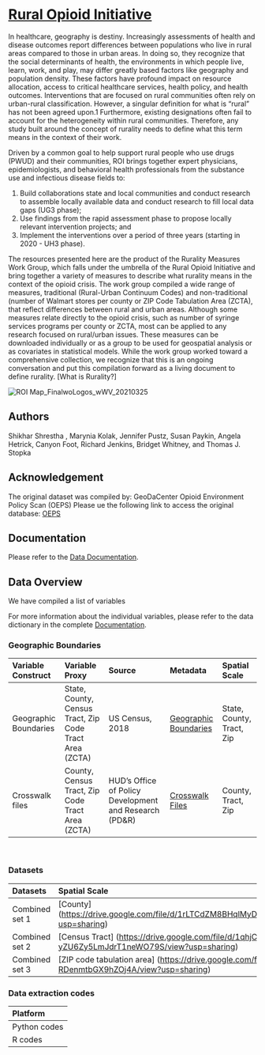 
# [Rural Opioid Initiative](http://ruralopioidinitiative.org/)
In healthcare, geography is destiny. Increasingly assessments of health and disease outcomes report differences between populations who live in rural areas compared to those in urban areas. In doing so, they recognize that the social determinants of health, the environments in which people live, learn, work, and play, may differ greatly based factors like geography and population density. These factors have profound impact on resource allocation, access to critical healthcare services, health policy, and health outcomes. Interventions that are focused on rural communities often rely on urban-rural classification. However, a singular definition for what is “rural” has not been agreed upon.1 Furthermore, existing designations often fail to account for the heterogeneity within rural communities. Therefore, any study built around the concept of rurality needs to define what this term means in the context of their work. 

Driven by a common goal to help support rural people who use drugs (PWUD) and their communities, ROI brings together expert physicians, epidemiologists, and behavioral health professionals from the substance use and infectious disease fields to:

1. Build collaborations state and local communities and conduct research to assemble locally available data and conduct research to fill local data gaps (UG3 phase);
2. Use findings from the rapid assessment phase to propose locally relevant intervention projects; and
3. Implement the interventions over a period of three years (starting in 2020 - UH3 phase).

The resources presented here are the product of the Rurality Measures Work Group, which falls under the umbrella of the Rural Opioid Initiative and bring together a variety of measures to describe what rurality means in the context of the opioid crisis. The work group compiled a wide range of measures, traditional (Rural-Urban Continuum Codes) and non-traditional (number of Walmart stores per county or ZIP Code Tabulation Area (ZCTA), that reflect differences between rural and urban areas. Although some measures relate directly to the opioid crisis, such as number of syringe services programs per county or ZCTA, most can be applied to any research focused on rural/urban issues. These measures can be downloaded individually or as a group to be used for geospatial analysis or as covariates in statistical models. While the work group worked toward a comprehensive collection, we recognize that this is an ongoing conversation and put this compilation forward as a living document to define rurality. [What is Rurality?]

![ROI Map_FinalwoLogos_wWV_20210325](https://user-images.githubusercontent.com/87339076/130512661-8065da9b-4e4b-4887-bb66-fdc1c268e772.png)

## Authors
Shikhar Shrestha , Marynia Kolak, Jennifer Pustz, Susan Paykin, Angela Hetrick, Canyon Foot, Richard Jenkins, Bridget Whitney, and Thomas J. Stopka

## Acknowledgement
The original dataset was compiled by: 
GeoDaCenter Opioid Environment Policy Scan (OEPS)
Please ue the following link to access the original database: [OEPS](https://github.com/GeoDaCenter/opioid-policy-scan)


## Documentation
Please refer to the [Data Documentation](https://docs.google.com/document/d/18NPWpuUfFTrKll9_ERHzVDmpNCETTzwjJt_FsIvmSrc/edit?usp=sharing). 


## Data Overview

We have compiled a list of variables 

For more information about the individual variables, please refer to the data dictionary in the complete [Documentation](https://docs.google.com/document/d/18NPWpuUfFTrKll9_ERHzVDmpNCETTzwjJt_FsIvmSrc/edit?usp=sharing).

### Geographic Boundaries
| Variable Construct | Variable Proxy | Source | Metadata | Spatial Scale | 
|:------------------ | :------------- | :----- | :------- | :------------ | 
| Geographic Boundaries | State, County, Census Tract, Zip Code Tract Area (ZCTA) | US Census, 2018 | [Geographic Boundaries](data_final/metadata/GeographicBoundaries_2018.md) | State, County, Tract, Zip |
| Crosswalk files | County, Census Tract, Zip Code Tract Area (ZCTA) | HUD’s Office of Policy Development and Research (PD&R) | [Crosswalk Files](data_final/metadata/crosswalk.md) | County, Tract, Zip |


<br>

### Datasets
| Datasets | Spatial Scale |
|:-------- | :------------ |
| Combined set 1 | [County] (https://drive.google.com/file/d/1rLTCdZM8BHqlMyDYOMqgSKRWrQcXOFSW/view?usp=sharing) |
| Combined set 2 | [Census Tract] (https://drive.google.com/file/d/1qhjC_4khde-yZU6Zy5LmJdrT1neWO79S/view?usp=sharing) |
| Combined set 3 | [ZIP code tabulation area] (https://drive.google.com/file/d/1-AJ6Uo7fmlpeQMU-RDenmtbGX9hZOj4A/view?usp=sharing) |

### Data extraction codes
| Platform |
| :------- |
| Python codes  |
| R codes |
<br>

